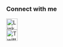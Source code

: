 
### Connect with me

<a href="https://www.linkedin.com/in/florian-fechner-86b12915b/"><img height="30" alt="Linked-In" src="https://img.shields.io/badge/LinkedIn-0077B5?style=for-the-badge&logo=linkedin&logoColor=white"></a><br/>
<a href="https://twitter.com/florian_fechner"><img height="30" alt="Twitter" src="https://img.shields.io/badge/X-000000?style=for-the-badge&logo=x&logoColor=white"></a>

